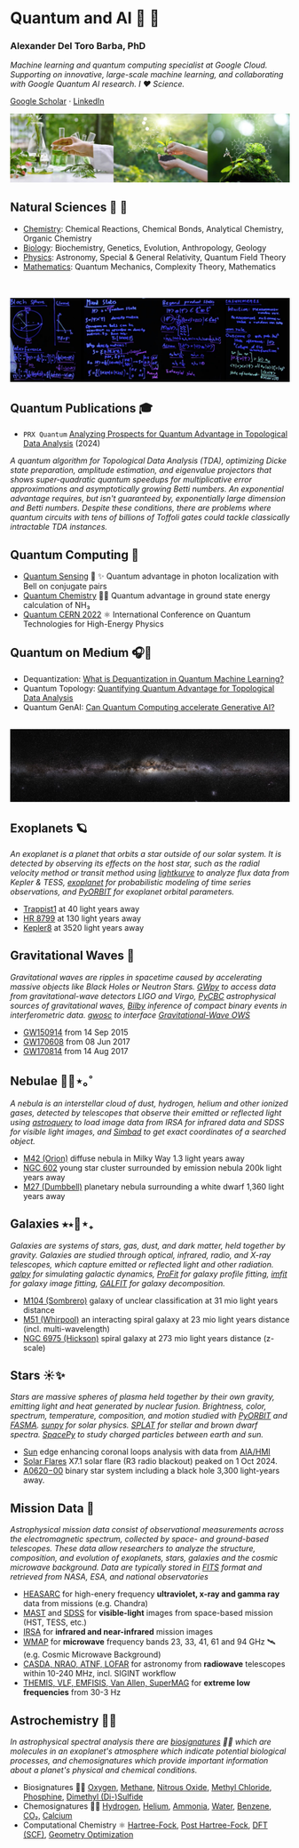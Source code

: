 # Quantum and AI 🌸 🔭

### Alexander Del Toro Barba, PhD

*Machine learning and quantum computing specialist at Google Cloud. Supporting on innovative, large-scale machine learning, and collaborating with Google Quantum AI research. I ❤️ Science.*

[Google Scholar](https://scholar.google.com/citations?hl=en&user=fddyK-wAAAAJ) $\cdot$ [LinkedIn](https://www.linkedin.com/in/deltorobarba/)


<img src="https://raw.githubusercontent.com/deltorobarba/repo/master/sciences_0000.png" alt="sciences">


## Natural Sciences 🍃 🎨
* [Chemistry](https://github.com/deltorobarba/sciences/blob/master/chemistry.ipynb): Chemical Reactions, Chemical Bonds, Analytical Chemistry, Organic Chemistry
* [Biology](https://github.com/deltorobarba/sciences/blob/master/biology.ipynb): Biochemistry, Genetics, Evolution, Anthropology, Geology
* [Physics](https://github.com/deltorobarba/sciences/blob/master/physics.ipynb): Astronomy, Special & General Relativity, Quantum Field Theory
* [Mathematics](https://github.com/deltorobarba/sciences/blob/master/maths.ipynb): Quantum Mechanics, Complexity Theory, Mathematics

<br>
<br>

<img src="https://raw.githubusercontent.com/deltorobarba/repo/master/quantum_000.jpg" alt="sciences">

## Quantum Publications 🎓

* `PRX Quantum`&nbsp;[Analyzing Prospects for Quantum Advantage in Topological Data Analysis](https://journals.aps.org/prxquantum/abstract/10.1103/PRXQuantum.5.010319) (2024)

*A quantum algorithm for Topological Data Analysis (TDA), optimizing Dicke state preparation, amplitude estimation, and eigenvalue projectors that shows super-quadratic quantum speedups for multiplicative error approximations and asymptotically growing Betti numbers. An exponential advantage requires, but isn't guaranteed by, exponentially large dimension and Betti numbers. Despite these conditions, there are problems where quantum circuits with tens of billions of Toffoli gates could tackle classically intractable TDA instances.*

## Quantum Computing 💎 

* [Quantum Sensing](https://github.com/deltorobarba/sciences/blob/master/quantum_sensing.ipynb) 📡 ✨ Quantum advantage in photon localization with Bell on conjugate pairs
* [Quantum Chemistry](https://github.com/deltorobarba/sciences/blob/master/quantum_chemistry.ipynb) 🔬🧪 Quantum advantage in ground state energy calculation of NH₃
* [Quantum CERN 2022](https://github.com/deltorobarba/sciences/blob/master/quantum_cern.ipynb) ⚛︎ International Conference on Quantum Technologies for High-Energy Physics

## Quantum on Medium 🎧📒

* Dequantization: [What is Dequantization in Quantum Machine Learning?](https://medium.com/@deltorobarba/what-is-dequantization-in-quantum-machine-learning-a3b4d5af0f0f)
* Quantum Topology: [Quantifying Quantum Advantage for Topological Data Analysis](https://medium.com/@deltorobarba/quantum-topological-data-analysis-the-most-powerful-quantum-machine-learning-algorithm-part-3-98789e961b62)
* Quantum GenAI: [Can Quantum Computing accelerate Generative AI?](https://medium.com/@deltorobarba/can-quantum-computing-accelerate-generative-ai-b1df36398ac5)

<br>
<img src="https://raw.githubusercontent.com/deltorobarba/repo/master/sciences_2000.png" alt="sciences">

## Exoplanets 🪐

*An exoplanet is a planet that orbits a star outside of our solar system. It is detected by observing its effects on the host star, such as the radial velocity method or transit method using [lightkurve](https://github.com/lightkurve/lightkurve) to analyze flux data from Kepler & TESS, [exoplanet](https://docs.exoplanet.codes/en/latest/) for probabilistic modeling of time series observations, and [PyORBIT](https://github.com/LucaMalavolta/PyORBIT) for exoplanet orbital parameters.*

* [Trappist1](https://github.com/deltorobarba/sciences/blob/master/exoplanet_trappist1.ipynb) at 40 light years away
* [HR 8799](https://github.com/deltorobarba/sciences/blob/master/exoplanet_HR8799.ipynb) at 130 light years away
* [Kepler8](https://github.com/deltorobarba/sciences/blob/master/exoplanet_kepler8.ipynb) at 3520 light years away

## Gravitational Waves 📡

*Gravitational waves are ripples in spacetime caused by accelerating massive objects like Black Holes or Neutron Stars. [GWpy](https://gwpy.github.io/docs/stable/) to access data from gravitational-wave detectors LIGO and Virgo, [PyCBC](https://pycbc.org/) astrophysical sources of gravitational waves, [Bilby](https://lscsoft.docs.ligo.org/bilby/) inference of compact binary events in interferometric data. [gwosc](https://gwosc.readthedocs.io/en/stable/) to interface [Gravitational-Wave OWS](https://gwosc.org)*

  * [GW150914](https://github.com/deltorobarba/sciences/blob/master/graviationalwave_GW150914.ipynb) from 14 Sep 2015
  * [GW170608](https://github.com/deltorobarba/sciences/blob/master/graviationalwave_GW170608.ipynb) from 08 Jun 2017
  * [GW170814](https://github.com/deltorobarba/sciences/blob/master/graviationalwave_GW170814.ipynb) from 14 Aug 2017

## Nebulae 🔭🫧⋆｡˚

*A nebula is an interstellar cloud of dust, hydrogen, helium and other ionized gases, detected by telescopes that observe their emitted or reflected light using [astroquery](https://astroquery.readthedocs.io/en/latest/) to load image data from IRSA for infrared data and SDSS for visible light images, and [Simbad](https://simbad.cds.unistra.fr/simbad/) to get exact coordinates of a searched object.*

  * [M42 (Orion)](https://github.com/deltorobarba/sciences/blob/master/nebula_M42.ipynb) diffuse nebula in Milky Way 1.3 light years away
  * [NGC 602](https://github.com/deltorobarba/sciences/blob/master/nebula_NGC_602.ipynb) young star cluster surrounded by emission nebula 200k light years away
  * [M27 (Dumbbell)](https://github.com/deltorobarba/sciences/blob/master/nebula_M27.ipynb)  planetary nebula surrounding a white dwarf 1,360 light years away

## Galaxies ⭑⋆🔭⋆₊

*Galaxies are systems of stars, gas, dust, and dark matter, held together by gravity. Galaxies are studied through optical, infrared, radio, and X-ray telescopes, which capture emitted or reflected light and other radiation. [galpy](https://docs.galpy.org/en/v1.10.0/) for simulating galactic dynamics, [ProFit](https://pypi.org/project/profit/) for galaxy profile fitting, [imfit](https://pyimfit.readthedocs.io/en/latest/overview.html) for galaxy image fitting, [GALFIT](https://users.obs.carnegiescience.edu/peng/work/galfit/galfit.html) for galaxy decomposition.*

  * [M104 (Sombrero)](https://github.com/deltorobarba/sciences/blob/master/galaxy_M104.ipynb) galaxy of unclear classification at 31 mio light years distance
  * [M51 (Whirpool)](https://github.com/deltorobarba/sciences/blob/master/galaxy_M51.ipynb) an interacting spiral galaxy at 23 mio light years distance (incl. multi-wavelength)
  * [NGC 6975 (Hickson)](https://github.com/deltorobarba/sciences/blob/master/galaxy_NGC_6975.ipynb) spiral galaxy at 273 mio light years distance (z-scale)

## Stars ☀️✨

*Stars are massive spheres of plasma held together by their own gravity, emitting light and heat generated by nuclear fusion. Brightness, color, spectrum, temperature, composition, and motion studied with [PyORBIT](https://github.com/LucaMalavolta/PyORBIT) and [FASMA](https://github.com/MariaTsantaki/FASMA-synthesis). [sunpy](https://sunpy.org) for solar physics. [SPLAT](https://pypi.org/project/splat/) for stellar and brown dwarf spectra. [SpacePy](https://spacepy.github.io/#getting-started) to study charged particles between earth and sun.*


  * [Sun](https://github.com/deltorobarba/sciences/blob/master/star_sun.ipynb) edge enhancing coronal loops analysis with data from [AIA/HMI](https://sdo.gsfc.nasa.gov/data/aiahmi/)
  * [Solar Flares](https://github.com/deltorobarba/sciences/blob/master/star_solarflare.ipynb) X7.1 solar flare (R3 radio blackout) peaked on 1 Oct 2024. 
  * [A0620−00](https://github.com/deltorobarba/sciences/blob/master/star_A0620_00.ipynb) binary star system including a black hole 3,300 light-years away.


## Mission Data 📂

*Astrophysical mission data consist of observational measurements across the electromagnetic spectrum, collected by space- and ground-based telescopes. These data allow researchers to analyze the structure, composition, and evolution of exoplanets, stars, galaxies and the cosmic microwave background. Data are typically stored in [FITS](https://github.com/deltorobarba/sciences/blob/master/missions_fits.ipynb) format and retrieved from NASA, ESA, and national observatories*

  * [HEASARC](https://github.com/deltorobarba/sciences/blob/master/missions_heasarc.ipynb) for high-enery frequency **ultraviolet, x-ray and gamma ray** data from missions (e.g. Chandra)
  * [MAST](https://github.com/deltorobarba/sciences/blob/master/missions_mast.ipynb) and [SDSS](https://github.com/deltorobarba/sciences/blob/master/missions_sdss.ipynb) for **visible-light** images from space-based mission (HST, TESS, etc.)
  * [IRSA](https://github.com/deltorobarba/sciences/blob/master/missions_irsa.ipynb) for **infrared and near-infrared** mission images
  * [WMAP](https://github.com/deltorobarba/sciences/blob/master/missions_wmap.ipynb) for **microwave** frequency bands 23, 33, 41, 61 and 94 GHz 🛰️ (e.g. Cosmic Microwave Background)
  * [CASDA, NRAO, ATNF, LOFAR](https://github.com/deltorobarba/sciences/blob/master/missions_radio.ipynb) for astronomy from **radiowave** telescopes within 10-240 MHz, incl. SIGINT workflow
  * [THEMIS, VLF, EMFISIS, Van Allen, SuperMAG](https://github.com/deltorobarba/sciences/blob/master/missions_elf.ipynb) for **extreme low frequencies** from 30-3 Hz

## Astrochemistry 🧪🧬

*In astrophysical spectral analysis there are [biosignatures](https://en.wikipedia.org/wiki/Biosignature) 🔬🦠 which are molecules in an exoplanet's atmosphere which indicate potential biological processes, and chemosignatures which provide important information about a planet's physical and chemical conditions.*

  * Biosignatures 🔬🦠 [Oxygen](https://github.com/deltorobarba/sciences/blob/master/chemistry_oxygen.ipynb), [Methane](https://github.com/deltorobarba/sciences/blob/master/chemistry_methane.ipynb), [Nitrous Oxide](https://github.com/deltorobarba/sciences/blob/master/chemistry_nitrousoxide.ipynb), [Methyl Chloride](https://github.com/deltorobarba/sciences/blob/master/chemistry_methylchloride.ipynb), [Phosphine](https://github.com/deltorobarba/sciences/blob/master/chemistry_phosphine.ipynb), [Dimethyl (Di-)Sulfide](https://github.com/deltorobarba/sciences/blob/master/chemistry_dimethylsulfide.ipynb)
  * Chemosignatures 🧫🧪 [Hydrogen](https://github.com/deltorobarba/sciences/blob/master/chemistry_hydrogen.ipynb), [Helium](https://github.com/deltorobarba/sciences/blob/master/chemistry_helium.ipynb), [Ammonia](https://github.com/deltorobarba/sciences/blob/master/chemistry_ammonia.ipynb), [Water](https://github.com/deltorobarba/sciences/blob/master/chemistry_water.ipynb), [Benzene](https://github.com/deltorobarba/sciences/blob/master/chemistry_benzene.ipynb), [CO₂](https://github.com/deltorobarba/sciences/blob/master/chemistry_carbon.ipynb), [Calcium](https://github.com/deltorobarba/sciences/blob/master/chemistry_calcium.ipynb)
  * Computational Chemistry ⚛︎ [Hartree-Fock](https://github.com/deltorobarba/sciences/blob/master/chemistry_hartree_fock.ipynb), [Post Hartree-Fock](https://github.com/deltorobarba/sciences/blob/master/chemistry_post_hartree_fock.ipynb), [DFT (SCF)](https://github.com/deltorobarba/sciences/blob/master/chemistry_dft_scf.ipynb), [Geometry Optimization](https://github.com/deltorobarba/sciences/blob/master/chemistry_geometry_optimization.ipynb)

<br>  

<br>
